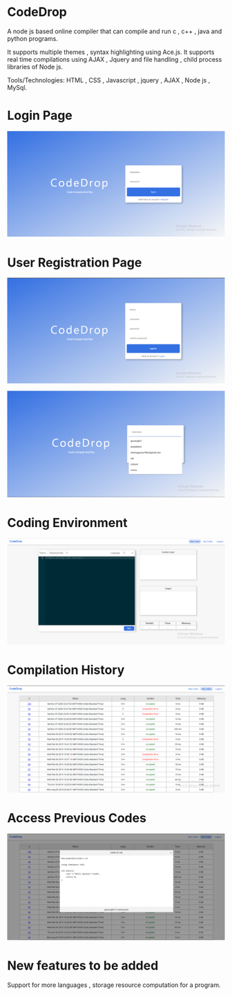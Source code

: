 # CodeDrop
A node js based online compiler that can compile and run c , c++ , java and python programs.

It supports multiple themes , syntax highlighting using Ace.js.
It supports real time compilations using AJAX , Jquery and file handling , child process libraries of Node js.

Tools/Technologies: HTML , CSS , Javascript , jquery , AJAX , Node js , MySql.

# Login Page

![alt text](https://github.com/gauravgb21/CodeDrop/blob/master/screenshots/Screenshot%20(182).png)

# User Registration Page

![alt text](https://github.com/gauravgb21/CodeDrop/blob/master/screenshots/Screenshot%20(181).png)

![alt text](https://github.com/gauravgb21/CodeDrop/blob/master/screenshots/Screenshot%20(183).png)

# Coding Environment

![alt text](https://github.com/gauravgb21/CodeDrop/blob/master/screenshots/Screenshot%20(184).png)

# Compilation History

![alt text](https://github.com/gauravgb21/CodeDrop/blob/master/screenshots/Screenshot%20(185).png)

# Access Previous Codes
![alt text](https://github.com/gauravgb21/CodeDrop/blob/master/screenshots/Screenshot%20(186).png)

# New features to be added
Support for more languages , storage resource computation for a program.
